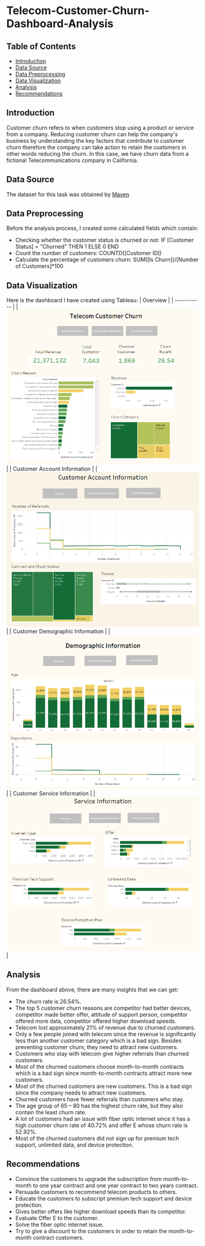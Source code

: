 # Telecom-Customer-Churn-Dashboard-Analysis

## Table of Contents
- [Introduction](#Introduction)
- [Data Source](#Data-Source)
- [Data Preprocessing](#Data-Preprocessing)
- [Data Visualization](#Data-Visualization)
- [Analysis](#Analysis)
- [Recommendations](#Recommendations)

## Introduction
Customer churn refers to when customers stop using a product or service from a company. Reducing customer churn can help the company's business by understanding the key factors that contribute to customer churn therefore the company can take action to retain the customers in other words reducing the churn. In this case, we have churn data from a fictional Telecommunications company in California. 

## Data Source
The dataset for this task was obtained by [Maven](https://mavenanalytics.io/data-playground?page=2&pageSize=5) 

## Data Preprocessing
Before the analysis process, I created some calculated fields which contain:
- Checking whether the customer status is churned or not: IF [Customer Status] = "Churned" THEN 1 ELSE 0 END
- Count the number of customers: COUNTD([Customer ID])
- Calculate the percentage of customers churn: SUM([Is Churn])/[Number of Customers]*100

## Data Visualization
Here is the dashboard I have created using Tableau:
| Overview |
| ----------- |
|![Customer Churn Overview](https://github.com/alfi0120/Telecom-Customer-Churn-Dashboard-Analysis/blob/d75a3138ad6648279f1aeec34b827905d3f1d2e3/Customer%20Churn%20Overview.png)|
| Customer Account Information |
|![Customer Account Information](https://github.com/alfi0120/Telecom-Customer-Churn-Dashboard-Analysis/blob/d75a3138ad6648279f1aeec34b827905d3f1d2e3/Customer%20Account%20Information.png)|
| Customer Demographic Information |
|![Demographic Information](https://github.com/alfi0120/Telecom-Customer-Churn-Dashboard-Analysis/blob/d75a3138ad6648279f1aeec34b827905d3f1d2e3/Demographic%20Information.png)|
| Customer Service Information |
|![Service Information](https://github.com/alfi0120/Telecom-Customer-Churn-Dashboard-Analysis/blob/d75a3138ad6648279f1aeec34b827905d3f1d2e3/Service%20Information.png)|

## Analysis
From the dashboard above, there are many insights that we can get:
- The churn rate is 26.54%.
- The top 5 customer churn reasons are competitor had better devices, competitor made better offer, attitude of support person, competitor offered more data, competitor offered higher download speeds.
- Telecom lost approximately 21% of revenue due to churned customers.
- Only a few people joined with telecom since the revenue is significantly less than another customer category which is a bad sign. Besides preventing customer churn, they need to attract new customers.
- Customers who stay with telecom give higher referrals than churned customers.
- Most of the churned customers choose month-to-month contracts which is a bad sign since month-to-month contracts attract more new customers.
- Most of the churned customers are new customers. This is a bad sign since the company needs to attract new customers.
- Churned customers have fewer referrals than customers who stay.
- The age group of 65 – 80 has the highest churn rate, but they also contain the least churn rate.
- A lot of customers had an issue with fiber optic internet since it has a high customer churn rate of 40.72% and offer E whose churn rate is 52.92%.
- Most of the churned customers did not sign up for premium tech support, unlimited data, and device protection.

## Recommendations
- Convince the customers to upgrade the subscription from month-to-month to one year contract and one year contract to two years contract.
- Persuade customers to recommend telecom products to others.
- Educate the customers to subscript premium tech support and device protection.
-	Gives better offers like higher download speeds than its competitor.
-	Evaluate Offer E to the customer.
-	Solve the fiber optic internet issue.
-	Try to give a discount to the customers in order to retain the month-to-month contract customers.
